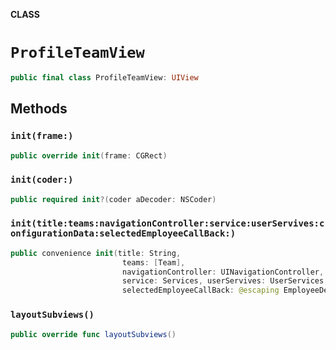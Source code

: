 **CLASS**

# `ProfileTeamView`

```swift
public final class ProfileTeamView: UIView
```

## Methods
### `init(frame:)`

```swift
public override init(frame: CGRect)
```

### `init(coder:)`

```swift
public required init?(coder aDecoder: NSCoder)
```

### `init(title:teams:navigationController:service:userServives:configurationData:selectedEmployeeCallBack:)`

```swift
public convenience init(title: String,
                         teams: [Team],
                         navigationController: UINavigationController,
                         service: Services, userServives: UserServices, configurationData: TeamsConfigurationsData,
                         selectedEmployeeCallBack: @escaping EmployeeDetailDisplayDelegate)
```

### `layoutSubviews()`

```swift
public override func layoutSubviews()
```
